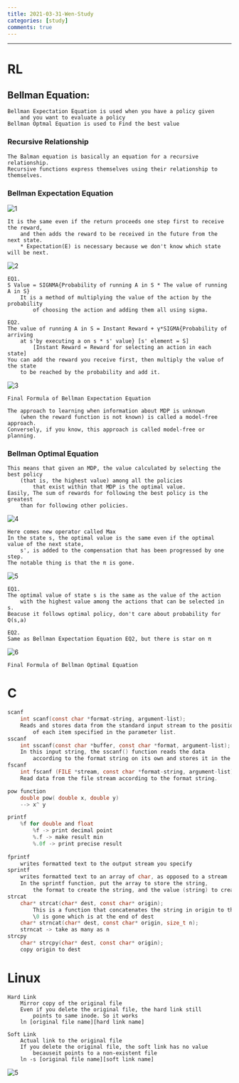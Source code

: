 ```yaml
---
title: 2021-03-31-Wen-Study
categories: [study]
comments: true
---
```

-------------------------------------------------------------------------------
# RL 

## Bellman Equation:
```
Bellman Expectation Equation is used when you have a policy given 
    and you want to evaluate a policy
Bellman Optmal Equation is used to Find the best value
```

### Recursive Relationship
``` 
The Balman equation is basically an equation for a recursive relationship.
Recursive functions express themselves using their relationship to themselves.
```
### Bellman Expectation Equation
![1](https://user-images.githubusercontent.com/59559270/113117239-35ee2700-9249-11eb-9dd0-a3d6ad725b89.PNG)
```
It is the same even if the return proceeds one step first to receive the reward, 
    and then adds the reward to be received in the future from the next state.
    * Expectation(E) is necessary because we don't know which state will be next.

```
![2](https://user-images.githubusercontent.com/59559270/113117243-371f5400-9249-11eb-872f-acc7c9a678fa.PNG)

```
EQ1.
S Value = SIGNMA{Probability of running A in S * The value of running A in S}
    It is a method of multiplying the value of the action by the probability 
        of choosing the action and adding them all using sigma.

EQ2.
The value of running A in S = Instant Reward + γ*SIGMA{Probability of arriving 
    at s'by executing a on s * s' value} [s' element = S] 
        [Instant Reward = Reward for selecting an action in each state]
You can add the reward you receive first, then multiply the value of the state 
    to be reached by the probability and add it.
```
![3](https://user-images.githubusercontent.com/59559270/113117246-37b7ea80-9249-11eb-9734-f6b2b02a2f54.PNG)

```
Final Formula of Bellman Expectation Equation

The approach to learning when information about MDP is unknown 
    (when the reward function is not known) is called a model-free approach.
Conversely, if you know, this approach is called model-free or planning.
```

### Bellman Optimal Equation
```
This means that given an MDP, the value calculated by selecting the best policy 
    (that is, the highest value) among all the policies 
        that exist within that MDP is the optimal value.
Easily, The sum of rewards for following the best policy is the greatest 
    than for following other policies.
```
![4](https://user-images.githubusercontent.com/59559270/113117252-38e91780-9249-11eb-932d-277bf641c8f9.PNG)
```
Here comes new operator called Max
In the state s, the optimal value is the same even if the optimal value of the next state, 
    s', is added to the compensation that has been progressed by one step.
The notable thing is that the π is gone.
```
![5](https://user-images.githubusercontent.com/59559270/113117257-3981ae00-9249-11eb-9728-9e2cc16bb8e1.PNG)

```
EQ1.
The optimal value of state s is the same as the value of the action 
    with the highest value among the actions that can be selected in s.
Beacuse it follows optimal policy, don't care about probability for Q(s,a)

EQ2.
Same as Bellman Expectation Equation EQ2, but there is star on π
```
![6](https://user-images.githubusercontent.com/59559270/113117266-3ab2db00-9249-11eb-9bf3-3864bdefbd02.PNG)
```
Final Formula of Bellman Optimal Equation
```

# C
```c
scanf
    int scanf(const char *format-string, argument-list);
    Reads and stores data from the standard input stream to the position 
        of each item specified in the parameter list.
sscanf
    int sscanf(const char *buffer, const char *format, argument-list);
    In this input string, the sscanf() function reads the data 
        according to the format string on its own and stores it in the arguments.
fscanf
    int fscanf (FILE *stream, const char *format-string, argument-list);
    Read data from the file stream according to the format string.

pow function
    double pow( double x, double y)
    --> x^ y

printf
    %f for double and float
        %f -> print decimal point
        %.f -> make result min
        %.0f -> print precise result
    
fprintf
    writes formatted text to the output stream you specify
sprintf
    writes formatted text to an array of char, as opposed to a stream
    In the sprintf function, put the array to store the string, 
        the format to create the string, and the value (string) to create the string in order.
strcat
    char* strcat(char* dest, const char* origin);
        This is a function that concatenates the string in origin to the end of dest.
        \0 is gone which is at the end of dest
    char* strncat(char* dest, const char* origin, size_t n);
    strncat -> take as many as n
strcpy
    char* strcpy(char* dest, const char* origin);
    copy origin to dest

```


# Linux

```
Hard Link
    Mirror copy of the original file
    Even if you delete the original file, the hard link still
        points to same inode. So it works
    ln [original file name][hard link name]

Soft Link
    Actual link to the original file
    If you delete the original file, the soft link has no value
        becauseit points to a non-existent file
    ln -s [original file name][soft link name]
```
![5](https://user-images.githubusercontent.com/59559270/112964038-e9d8af00-9182-11eb-83ba-89cc334c9e43.png)
